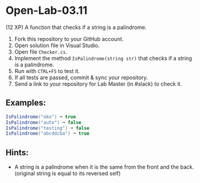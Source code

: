 # Open-Lab-03.11
(12 XP) A function that checks if a string is a palindrome.

1. Fork this repository to your GitHub account.
2. Open solution file in Visual Studio.
3. Open file `Checker.cs`.
4. Implement the method `IsPalindrome(string str)` that checks if a string is a palindrome.
5. Run with `CTRL+F5` to test it.
6. If all tests are passed, commit & sync your repository.
7. Send a link to your repository for Lab Master (in #slack) to check it.

## Examples: 
```C#
IsPalindrome("oko") ➞ true
IsPalindrome("auto") ➞ false
IsPalindrome("testing") ➞ false
IsPalindrome("abcddcba") ➞ true
```

## Hints:
* A string is a palindrome when it is the same from the front and the back. (original string is equal to its reversed self)
